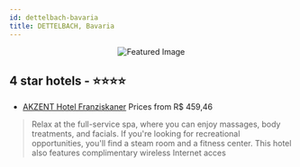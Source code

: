 ```yaml
---
id: dettelbach-bavaria
title: DETTELBACH, Bavaria
---
```


<center><img src="https://i.travelapi.com/hotels/1000000/900000/890400/890388/aca972d2_z.jpg" alt="Featured Image" /></center>


##  4 star hotels - ⭐️⭐️⭐️⭐️

-    [AKZENT Hotel Franziskaner](https://us.hurb.com/hotels/dettelbach/akzent-hotel-franziskaner-JNP-JP265984?cmp=18055) Prices from R$ 459,46
   > Relax at the full-service spa, where you can enjoy massages, body treatments, and facials. If you're looking for recreational opportunities, you'll find a steam room and a fitness center. This hotel also features complimentary wireless Internet acces
